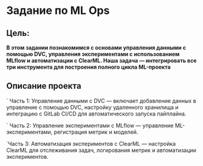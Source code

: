 # **Задание по ML Ops**
## Цель:
**В этом задании познакомимся с основами управления данными с помощью DVC, управления экспериментами с использованием MLflow и автоматизации с ClearML. 
Наша задача — интегрировать все три инструмента для построения полного цикла ML-проекта**

## Описание проекта

` Часть 1: Управление данными с DVC — включает добавление данных в управление с помощью DVC, настройку удаленного хранилища и интеграцию с GitLab CI/CD для автоматического запуска пайплайна.


` Часть 2: Управление экспериментами с MLflow — управление ML-экспериментами, регистрация метрик и моделей.


`Часть 3: Автоматизация экспериментов с ClearML — настройка ClearML для отслеживания задач, логирования метрик и автоматизации экспериментов.
